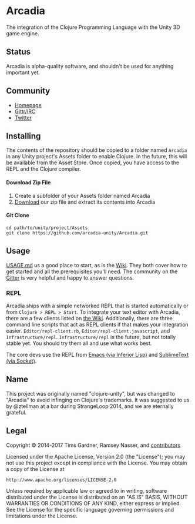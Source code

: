Arcadia
=======
The integration of the Clojure Programming Language with the Unity 3D game engine.

Status
------
Arcadia is alpha-quality software, and shouldn't be used for anything important yet.

Community
---------
- [Homepage](https://arcadia-unity.github.io/)
- [Gittr/IRC](https://gitter.im/arcadia-unity/Arcadia)
- [Twitter](https://twitter.com/arcadiaunity)

Installing
----------
The contents of the repository should be copied to a folder named `Arcadia` in any Unity project's Assets folder to enable Clojure. In the future, this will be available from the Asset Store. Once copied, you have access to the REPL and the Clojure compiler.

#### Download Zip File

1. Create a subfolder of your Assets folder named Arcadia
2. [Download](https://github.com/arcadia-unity/Arcadia/archive/develop.zip) our zip file and extract its contents into Arcadia

#### Git Clone

```
cd path/to/unity/project/Assets
git clone https://github.com/arcadia-unity/Arcadia.git
```

Usage
-----
[USAGE.md](https://github.com/arcadia-unity/Arcadia/blob/develop/USAGE.md) us a good place to start, as is the [Wiki](https://github.com/arcadia-unity/Arcadia/wiki). They both cover how to get started and all the prerequisites you'll need. The community on the [Gitter](https://gitter.im/arcadia-unity/Arcadia) is very helpful and happy to answer questions. 

### REPL
Arcadia ships with a simple networked REPL that is started automatically or from `Clojure > REPL > Start`. To integrate your text editor with Arcadia, there are a few clients listed on [the Wiki](https://github.com/arcadia-unity/Arcadia/wiki/Resources). Additionally, there are three command line scripts that act as REPL clients if that makes your integration easier. `Editor/repl-client.rb`, `Editor/repl-client.javascript`, and `Infrastructure/repl`. `Infrastructure/repl` is the future, but not totally stable yet. You should try them all and use what works best.

The core devs use the REPL from [Emacs (via Inferior Lisp)](https://github.com/arcadia-unity/arcadia/wiki/Editor-support#emacs) and [SublimeText (via Socket)](https://github.com/nasser/Socket).

Name
-----
This project was originally named "clojure-unity", but was changed to "Arcadia" to avoid infinging on Clojure's trademarks. It was suggested to us by @ztellman at a bar during StrangeLoop 2014, and we are eternally grateful.

Legal
-----
Copyright © 2014-2017 Tims Gardner, Ramsey Nasser, and [contributors](./CONTRIBUTORS.md)

Licensed under the Apache License, Version 2.0 (the "License"); you may not use this project except in compliance with the License. You may obtain a copy of the License at

```
http://www.apache.org/licenses/LICENSE-2.0
```

Unless required by applicable law or agreed to in writing, software distributed under the License is distributed on an "AS IS" BASIS, WITHOUT WARRANTIES OR CONDITIONS OF ANY KIND, either express or implied. See the License for the specific language governing permissions and limitations under the License.

